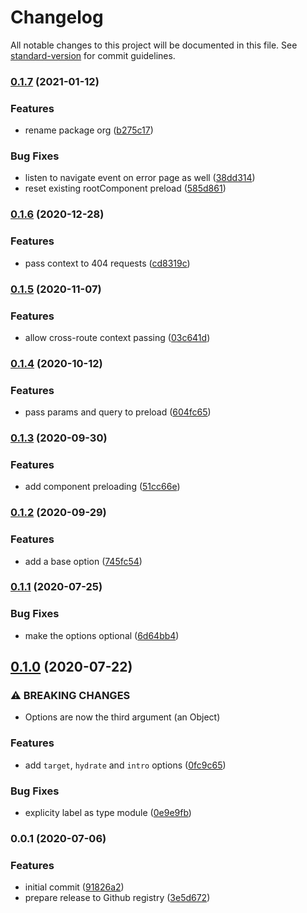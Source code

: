# Changelog

All notable changes to this project will be documented in this file. See [standard-version](https://github.com/conventional-changelog/standard-version) for commit guidelines.

### [0.1.7](https://github.com/deimimi/svelte-pagejs-router/compare/v0.1.6...v0.1.7) (2021-01-12)


### Features

* rename package org ([b275c17](https://github.com/deimimi/svelte-pagejs-router/commit/b275c173d148fbcde5f1162b73c8ffbbc324dfd2))


### Bug Fixes

* listen to navigate event on error page as well ([38dd314](https://github.com/deimimi/svelte-pagejs-router/commit/38dd314019544a452298522ced7dfcd777586ff9))
* reset existing rootComponent preload ([585d861](https://github.com/deimimi/svelte-pagejs-router/commit/585d861544a580c7d579a266a63aa55bab69ca95))

### [0.1.6](https://github.com/deimimi/svelte-pagejs-router/compare/v0.1.5...v0.1.6) (2020-12-28)


### Features

* pass context to 404 requests ([cd8319c](https://github.com/deimimi/svelte-pagejs-router/commit/cd8319c5c4b1cc4bdf0caca4c0a059bc7498533c))

### [0.1.5](https://github.com/deimimi/svelte-pagejs-router/compare/v0.1.4...v0.1.5) (2020-11-07)


### Features

* allow cross-route context passing ([03c641d](https://github.com/deimimi/svelte-pagejs-router/commit/03c641df271b387824b210c1ac42becb686f7e17))

### [0.1.4](https://github.com/deimimi/svelte-pagejs-router/compare/v0.1.3...v0.1.4) (2020-10-12)


### Features

* pass params and query to preload ([604fc65](https://github.com/deimimi/svelte-pagejs-router/commit/604fc65d9fa7578a020e04ca844a0907f4c33cfb))

### [0.1.3](https://github.com/deimimi/svelte-pagejs-router/compare/v0.1.2...v0.1.3) (2020-09-30)


### Features

* add component preloading ([51cc66e](https://github.com/deimimi/svelte-pagejs-router/commit/51cc66ea89f6682294222d4c1e71df40131acd9d))

### [0.1.2](https://github.com/deimimi/svelte-pagejs-router/compare/v0.1.1...v0.1.2) (2020-09-29)


### Features

* add a base option ([745fc54](https://github.com/deimimi/svelte-pagejs-router/commit/745fc5485576250587b8970c66d4da6ce4d6f93b))

### [0.1.1](https://github.com/deimimi/svelte-pagejs-router/compare/v0.1.0...v0.1.1) (2020-07-25)


### Bug Fixes

* make the options optional ([6d64bb4](https://github.com/deimimi/svelte-pagejs-router/commit/6d64bb48c326325000fb4845ad4976b0dbca64ec))

## [0.1.0](https://github.com/deimimi/svelte-pagejs-router/compare/v0.0.1...v0.1.0) (2020-07-22)


### ⚠ BREAKING CHANGES

* Options are now the third argument (an Object)

### Features

* add `target`, `hydrate` and `intro` options ([0fc9c65](https://github.com/deimimi/svelte-pagejs-router/commit/0fc9c652b6974b37b5bc309ee7e8d4e4e4a42c13))


### Bug Fixes

* explicity label as type module ([0e9e9fb](https://github.com/deimimi/svelte-pagejs-router/commit/0e9e9fbda319187c54eacb5a1f2e18927f41c748))

### 0.0.1 (2020-07-06)


### Features

* initial commit ([91826a2](https://github.com/deimimi/svelte-pagejs-router/commit/91826a23df33dd5ecb427c419c004509a4f225fa))
* prepare release to Github registry ([3e5d672](https://github.com/deimimi/svelte-pagejs-router/commit/3e5d672033b7d8a94a3c7e999001c07bdedc6d98))
